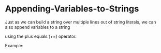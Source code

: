 # Appending-Variables-to-Strings

Just as we can build a string over multiple lines out of string literals, we can also append variables to a string 

using the plus equals (+=) operator.

Example:
